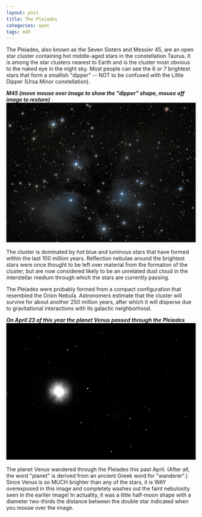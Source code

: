 ```yaml
---
layout: post
title: The Pleiades
categories: open
tags: m45
---
```


The Pleiades, also known as the Seven Sisters and Messier 45, are an open star cluster containing hot middle-aged stars in the constellation Taurus. It is among the star clusters nearest to Earth and is the cluster most obvious to the naked eye in the night sky. Most people can see the 6 or 7 brightest stars that form a smallish "dipper" -- NOT to be confused with the Little Dipper (Ursa Minor constellation).

_**M45  (move mouse over image to show the "dipper" shape, mouse off image to restore)**_
<img src = "../images/m45_2020-02-22T21_54_39_Stack_16bits_202frames_606s_200621B.jpg"
alt = "m45"
onmouseover = "this.src='../images/m45_2020-02-22t21_54_39_stack_16bits_202frames_606s_200621b_notes.jpg'"
onmouseout = "this.src='../images/m45_2020-02-22T21_54_39_Stack_16bits_202frames_606s_200621B.jpg'"
/>

The cluster is dominated by hot blue and luminous stars that have formed within the last 100 million years. Reflection nebulae around the brightest stars were once thought to be left over material from the formation of the cluster, but are now considered likely to be an unrelated dust cloud in the interstellar medium through which the stars are currently passing.

The Pleiades were probably formed from a compact configuration that resembled the Orion Nebula. Astronomers estimate that the cluster will survive for about another 250 million years, after which it will disperse due to gravitational interactions with its galactic neighborhood.

_**On April 23 of this year the planet Venus passed through the Pleiades**_
<img src = "../images/venus+m45_2020-04-03T20_31_37_Stack_16bits_61frames_61s.jpg"
alt = "venus+m45"
onmouseover = "this.src='../images/venus+m45_2020-04-03t20_31_37_stack_16bits_61frames_61s_notes.jpg'"
onmouseout = "this.src='../images/venus+m45_2020-04-03T20_31_37_Stack_16bits_61frames_61s.jpg'"
/>

The planet Venus wandered through the Pleiades this past April.  (After all, the word "planet" is derived from an ancient Greek word for "wanderer".)
Since Venus is so MUCH brighter than any of the stars, it is WAY overexposed in this image and completely washes out the faint nebulosity seen in the earlier image! In actuality, it was a little half-moon shape with a diameter two-thirds the distance between the double star indicated when you mouse over the image.